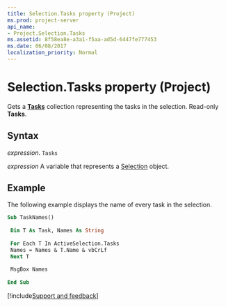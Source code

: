 ```yaml
---
title: Selection.Tasks property (Project)
ms.prod: project-server
api_name:
- Project.Selection.Tasks
ms.assetid: 8f58ea8e-a3a1-f5aa-ad5d-6447fe777453
ms.date: 06/08/2017
localization_priority: Normal
---
```



# Selection.Tasks property (Project)

Gets a  **[Tasks](Project.Task.md)** collection representing the tasks in the selection. Read-only **Tasks**.


## Syntax

_expression_. `Tasks`

_expression_ A variable that represents a [Selection](./Project.Selection.md) object.


## Example

The following example displays the name of every task in the selection.


```vb
Sub TaskNames() 
 
 Dim T As Task, Names As String 
 
 For Each T In ActiveSelection.Tasks 
 Names = Names & T.Name & vbCrLf 
 Next T 
 
 MsgBox Names 
 
End Sub
```

[!include[Support and feedback](~/includes/feedback-boilerplate.md)]